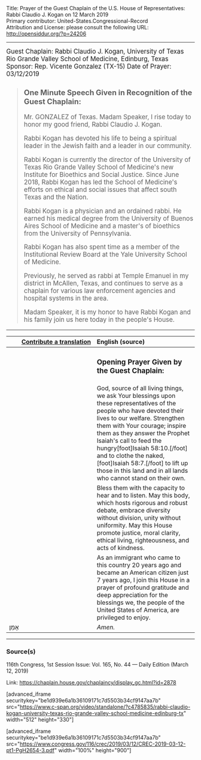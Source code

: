 <html>
<head></head>
<body>
Title: Prayer of the Guest Chaplain of the U.S. House of Representatives: Rabbi Claudio J. Kogan on 12 March 2019<br />
Primary contributor: United-States.Congressional-Record<br />
Attribution and License: please consult the following URL: <a href="http://opensiddur.org/?p=24206">http://opensiddur.org/?p=24206</a>
<p />
<hr />

<div class="english" style="font-size:1.2em;">
Guest Chaplain: Rabbi Claudio J. Kogan, University of Texas Rio Grande Valley School of Medicine, Edinburg, Texas
Sponsor: Rep. Vicente Gonzalez (TX-15)
Date of Prayer: 03/12/2019

<blockquote>
<h3>One Minute Speech Given in Recognition of the Guest Chaplain:</h3>

Mr. GONZALEZ of Texas. Madam Speaker, I rise today to honor my good friend, Rabbi Claudio J. Kogan.

Rabbi Kogan has devoted his life to being a spiritual leader in the Jewish faith and a leader in our community.

Rabbi Kogan is currently the director of the University of Texas Rio Grande Valley School of Medicine's new Institute for Bioethics and Social Justice. Since June 2018, Rabbi Kogan has led the School of Medicine's efforts on ethical and social issues that affect south Texas and the Nation.

Rabbi Kogan is a physician and an ordained rabbi. He earned his medical degree from the University of Buenos Aires School of Medicine and a master's of bioethics from the University of Pennsylvania.

Rabbi Kogan has also spent time as a member of the Institutional Review Board at the Yale University School of Medicine.

Previously, he served as rabbi at Temple Emanuel in my district in McAllen, Texas, and continues to serve as a chaplain for various law enforcement agencies and hospital systems in the area.

Madam Speaker, it is my honor to have Rabbi Kogan and his family join us here today in the people's House.
</blockquote>
</div>

<hr />

<table style="margin-left: auto;margin-right: auto;" class="draggable">
<thead><tr><th id="x" style="text-align: right;"><a href="/contributing/upload/">Contribute a translation</a></th><th style="text-align: left;">English (source)</th></tr></thead>
<tbody>
<tr><td style="vertical-align:top;" width="46%">
<div class="liturgy"><span lang="he">

</span></div></td>
 
<td style="vertical-align:top;" width="53%">
<div class="english">
<h3>Opening Prayer Given by the Guest Chaplain:</h3>
</div></td></tr>


<tr><td style="vertical-align:top;" width="46%">
<div class="liturgy"><span lang="he">

</span></div></td>
 
<td style="vertical-align:top;" width="53%">
<div class="english">
God, source of all living things, 
we ask Your blessings upon these representatives of the people 
who have devoted their lives to our welfare. 
Strengthen them with Your courage; 
inspire them as they answer the Prophet Isaiah's call 
to feed the hungry[foot]Isaiah 58:10.[/foot]
and to clothe the naked,[foot]Isaiah 58:7.[/foot]
to lift up those in this land 
and in all lands 
who cannot stand on their own.
</div></td></tr>


<tr><td style="vertical-align:top;" width="46%">
<div class="liturgy"><span lang="he">

</span></div></td>
 
<td style="vertical-align:top;" width="53%">
<div class="english">
Bless them with the capacity to hear 
and to listen. 
May this body, 
which hosts rigorous and robust debate, 
embrace diversity without division, 
unity without uniformity. 
May this House promote justice, 
moral clarity, 
ethical living, 
righteousness, 
and acts of kindness.
</div></td></tr>


<tr><td style="vertical-align:top;" width="46%">
<div class="liturgy"><span lang="he">

</span></div></td>
 
<td style="vertical-align:top;" width="53%">
<div class="english">
As an immigrant who came to this country 20 years ago 
and became an American citizen just 7 years ago, 
I join this House in a prayer of profound gratitude 
and deep appreciation 
for the blessings we, 
the people of the United States of America, 
are privileged to enjoy.
</div></td></tr>


<tr><td style="vertical-align:top;" width="46%">
<div class="liturgy"><span lang="he">
אָמֵן׃
</span></div></td>
 
<td style="vertical-align:top;" width="53%">
<div class="english">
<em>Amen.</em>
</div></td></tr>
</tbody></table>

<hr />

<h3>Source(s)</h3>

116th Congress, 1st Session
Issue: Vol. 165, No. 44 — Daily Edition (March 12, 2019)

Link: <a href="https://chaplain.house.gov/chaplaincy/display_gc.html?id=2878">https://chaplain.house.gov/chaplaincy/display_gc.html?id=2878</a>

[advanced_iframe securitykey="be1d939e6a1b36109171c7d5503b34cf9147aa7b" src="https://www.c-span.org/video/standalone/?c4785835/rabbi-claudio-kogan-university-texas-rio-grande-valley-school-medicine-edinburg-tx" width="512" height="330"]

[advanced_iframe securitykey="be1d939e6a1b36109171c7d5503b34cf9147aa7b" src="https://www.congress.gov/116/crec/2019/03/12/CREC-2019-03-12-pt1-PgH2654-3.pdf" width="100%" height="900"]
</body>
</html>
